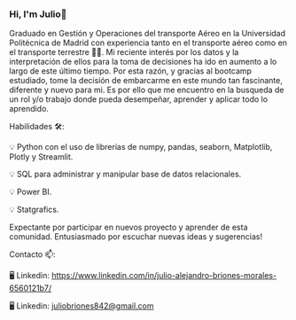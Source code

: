 ### Hi, I'm  Julio👋

Graduado en Gestión y Operaciones del transporte Aéreo en la Universidad Politécnica de Madrid con experiencia tanto en el transporte aéreo como en el transporte terrestre 👨‍🎓. Mi reciente interés por los datos y la interpretación de ellos para la toma de decisiones ha ido en aumento a lo largo de este último tiempo. Por esta razón, y gracias al bootcamp estudiado, tome la decisión de embarcarme en este mundo tan fascinante, diferente y nuevo para mi. Es por ello que me encuentro en la busqueda de un rol y/o trabajo donde pueda desempeñar, aprender y aplicar todo lo aprendido.


Habilidades 🛠️:

💡 Python con el uso de librerías de numpy, pandas, seaborn, Matplotlib, Plotly y Streamlit.

💡 SQL para administrar y manipular base de datos relacionales.

💡 Power BI.

💡 Statgrafics.


Expectante por participar en nuevos proyecto y aprender de esta comunidad. Entusiasmado por escuchar nuevas ideas y sugerencias!


Contacto 📫:

🖥️ Linkedin: https://www.linkedin.com/in/julio-alejandro-briones-morales-6560121b7/

🖥️ Linkedin: juliobriones842@gmail.com 

